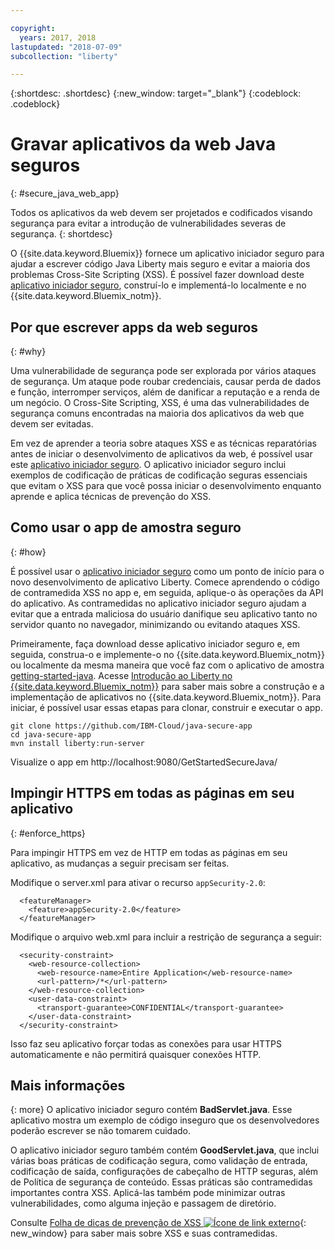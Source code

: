 ```yaml
---

copyright:
  years: 2017, 2018
lastupdated: "2018-07-09"
subcollection: "liberty"

---
```


{:shortdesc: .shortdesc}
{:new_window: target="_blank"}
{:codeblock: .codeblock}

# Gravar aplicativos da web Java seguros
{: #secure_java_web_app}

Todos os aplicativos da web devem ser projetados e codificados visando segurança para evitar a introdução de vulnerabilidades severas de segurança.
{: shortdesc}

O {{site.data.keyword.Bluemix}} fornece um aplicativo iniciador seguro para ajudar a escrever código Java Liberty mais seguro e evitar a maioria dos problemas Cross-Site Scripting (XSS). É possível fazer download deste [aplicativo iniciador seguro](https://github.com/IBM-Cloud/java-secure-app), construí-lo e implementá-lo localmente e no {{site.data.keyword.Bluemix_notm}}.

## Por que escrever apps da web seguros
{: #why}

Uma vulnerabilidade de segurança pode ser explorada por vários ataques de segurança. Um ataque pode roubar credenciais, causar perda de dados e função, interromper serviços, além de danificar a reputação e a renda de um negócio. O Cross-Site Scripting, XSS, é uma das vulnerabilidades de segurança comuns encontradas na maioria dos aplicativos da web que devem ser evitadas.

Em vez de aprender a teoria sobre ataques XSS e as técnicas reparatórias antes de iniciar o desenvolvimento de aplicativos da web, é possível usar este [aplicativo iniciador seguro](https://github.com/IBM-Cloud/java-secure-app). O aplicativo iniciador seguro inclui exemplos de codificação de práticas de codificação seguras essenciais que evitam o XSS para que você possa iniciar o desenvolvimento enquanto aprende e aplica técnicas de prevenção do XSS.

## Como usar o app de amostra seguro
{: #how}

É possível usar o [aplicativo iniciador seguro](https://github.com/IBM-Cloud/java-secure-app) como um ponto de início para o novo desenvolvimento de aplicativo Liberty. Comece aprendendo o código de contramedida XSS no app e, em seguida, aplique-o às operações da API do aplicativo. As contramedidas no aplicativo iniciador seguro ajudam a evitar que a entrada maliciosa do usuário danifique seu aplicativo tanto no servidor quanto no navegador, minimizando ou evitando ataques XSS.

Primeiramente, faça download desse aplicativo iniciador seguro e, em seguida, construa-o e implemente-o no
{{site.data.keyword.Bluemix_notm}} ou localmente da mesma maneira que você faz com o aplicativo de amostra [getting-started-java](https://github.com/IBM-Cloud/get-started-java).  Acesse [Introdução ao Liberty no {{site.data.keyword.Bluemix_notm}}](getting-started.html) para saber mais
sobre a construção e a implementação de aplicativos no {{site.data.keyword.Bluemix_notm}}.  Para iniciar, é possível usar essas etapas para clonar, construir e executar o app.

```
git clone https://github.com/IBM-Cloud/java-secure-app
cd java-secure-app
mvn install liberty:run-server
```
Visualize o app em http://localhost:9080/GetStartedSecureJava/

## Impingir HTTPS em todas as páginas em seu aplicativo
{: #enforce_https}

Para impingir HTTPS em vez de HTTP em todas as páginas em seu aplicativo, as mudanças a seguir precisam ser feitas.

Modifique o server.xml para ativar o recurso `appSecurity-2.0`:

```
  <featureManager>
    <feature>appSecurity-2.0</feature>
  </featureManager>
```

Modifique o arquivo web.xml para incluir a restrição de segurança a seguir:

```
  <security-constraint>
    <web-resource-collection>
      <web-resource-name>Entire Application</web-resource-name>
      <url-pattern>/*</url-pattern>
    </web-resource-collection>
    <user-data-constraint>
      <transport-guarantee>CONFIDENTIAL</transport-guarantee>
    </user-data-constraint>
  </security-constraint>
```

Isso faz seu aplicativo forçar todas as conexões para usar HTTPS automaticamente e não permitirá quaisquer conexões HTTP.

## Mais informações
{: more}
O aplicativo iniciador seguro contém **BadServlet.java**. Esse aplicativo mostra um exemplo de código inseguro que os desenvolvedores poderão escrever se não tomarem cuidado.

O aplicativo iniciador seguro também contém **GoodServlet.java**, que inclui várias boas práticas de codificação segura, como validação de entrada, codificação de saída, configurações de cabeçalho de HTTP seguras, além de Política de segurança de conteúdo. Essas práticas são contramedidas importantes contra XSS. Aplicá-las também pode minimizar outras vulnerabilidades, como alguma injeção e passagem de diretório.

Consulte [Folha de dicas de prevenção de XSS ![Ícone de link externo](../../icons/launch-glyph.svg "Ícone de link externo")](https://www.owasp.org/index.php/XSS){: new_window} para saber mais sobre XSS e suas contramedidas.
